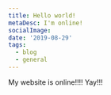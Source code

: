 ```yaml
---
title: Hello world!
metaDesc: I'm online!
socialImage: 
date: '2019-08-29'
tags:
  - blog
  - general
---
```


My website is online!!!! Yay!!!